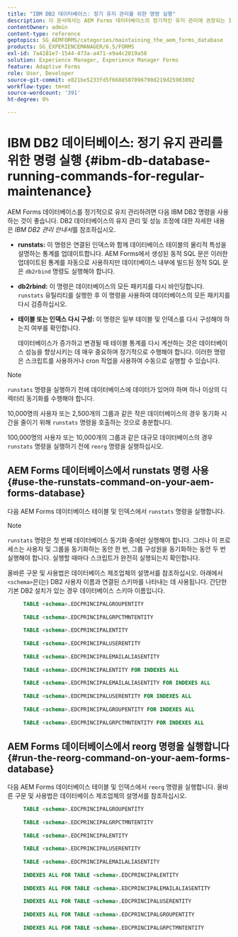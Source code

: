 ```yaml
---
title: "IBM DB2 데이터베이스: 정기 유지 관리를 위한 명령 실행"
description: 이 문서에서는 AEM Forms 데이터베이스의 정기적인 유지 관리에 권장되는 IBM DB2 명령을 나열합니다.
contentOwner: admin
content-type: reference
geptopics: SG_AEMFORMS/categories/maintaining_the_aem_forms_database
products: SG_EXPERIENCEMANAGER/6.5/FORMS
exl-id: 7a4281e7-1544-473a-a471-e9a4c2819a58
solution: Experience Manager, Experience Manager Forms
feature: Adaptive Forms
role: User, Developer
source-git-commit: e821be5233fd5f6688507096790d219d25903892
workflow-type: tm+mt
source-wordcount: '391'
ht-degree: 0%

---
```


# IBM DB2 데이터베이스: 정기 유지 관리를 위한 명령 실행 {#ibm-db-database-running-commands-for-regular-maintenance}

AEM Forms 데이터베이스를 정기적으로 유지 관리하려면 다음 IBM DB2 명령을 사용하는 것이 좋습니다. DB2 데이터베이스의 유지 관리 및 성능 조정에 대한 자세한 내용은 *IBM DB2 관리 안내서*&#x200B;를 참조하십시오.

* **runstats:** 이 명령은 연결된 인덱스와 함께 데이터베이스 테이블의 물리적 특성을 설명하는 통계를 업데이트합니다. AEM Forms에서 생성된 동적 SQL 문은 이러한 업데이트된 통계를 자동으로 사용하지만 데이터베이스 내부에 빌드된 정적 SQL 문은 `db2rbind` 명령도 실행해야 합니다.
* **db2rbind:** 이 명령은 데이터베이스의 모든 패키지를 다시 바인딩합니다. `runstats` 유틸리티를 실행한 후 이 명령을 사용하여 데이터베이스의 모든 패키지를 다시 검증하십시오.
* **테이블 또는 인덱스 다시 구성:** 이 명령은 일부 테이블 및 인덱스를 다시 구성해야 하는지 여부를 확인합니다.

  데이터베이스가 증가하고 변경될 때 테이블 통계를 다시 계산하는 것은 데이터베이스 성능을 향상시키는 데 매우 중요하며 정기적으로 수행해야 합니다. 이러한 명령은 스크립트를 사용하거나 cron 작업을 사용하여 수동으로 실행할 수 있습니다.

>[!NOTE]
>
>`runstats` 명령을 실행하기 전에 데이터베이스에 데이터가 있어야 하며 하나 이상의 디렉터리 동기화를 수행해야 합니다.

10,000명의 사용자 또는 2,500개의 그룹과 같은 작은 데이터베이스의 경우 동기화 시간을 줄이기 위해 `runstats` 명령을 호출하는 것으로 충분합니다.

100,000명의 사용자 또는 10,000개의 그룹과 같은 대규모 데이터베이스의 경우 `runstats` 명령을 실행하기 전에 `reorg` 명령을 실행하십시오.

## AEM Forms 데이터베이스에서 runstats 명령 사용 {#use-the-runstats-command-on-your-aem-forms-database}

다음 AEM Forms 데이터베이스 테이블 및 인덱스에서 `runstats` 명령을 실행합니다.

>[!NOTE]
>
>`runstats` 명령은 첫 번째 데이터베이스 동기화 중에만 실행해야 합니다. 그러나 이 프로세스는 사용자 및 그룹을 동기화하는 동안 한 번, 그룹 구성원을 동기화하는 동안 두 번 실행해야 합니다. 실행할 때마다 스크립트가 완전히 실행되는지 확인합니다.

올바른 구문 및 사용법은 데이터베이스 제조업체의 설명서를 참조하십시오. 아래에서 `<schema>`은(는) DB2 사용자 이름과 연결된 스키마를 나타내는 데 사용됩니다. 간단한 기본 DB2 설치가 있는 경우 데이터베이스 스키마 이름입니다.

```sql
     TABLE <schema>.EDCPRINCIPALGROUPENTITY
 
     TABLE <schema>.EDCPRINCIPALGRPCTMNTENTITY
 
     TABLE <schema>.EDCPRINCIPALENTITY
 
     TABLE <schema>.EDCPRINCIPALUSERENTITY
 
     TABLE <schema>.EDCPRINCIPALEMAILALIASENTITY
 
     TABLE <schema>.EDCPRINCIPALENTITY FOR INDEXES ALL
 
     TABLE <schema>.EDCPRINCIPALEMAILALIASENTITY FOR INDEXES ALL
 
     TABLE <schema>.EDCPRINCIPALUSERENTITY FOR INDEXES ALL
 
     TABLE <schema>.EDCPRINCIPALGROUPENTITY FOR INDEXES ALL
 
     TABLE <schema>.EDCPRINCIPALGRPCTMNTENTITY FOR INDEXES ALL
```

## AEM Forms 데이터베이스에서 reorg 명령을 실행합니다 {#run-the-reorg-command-on-your-aem-forms-database}

다음 AEM Forms 데이터베이스 테이블 및 인덱스에서 `reorg` 명령을 실행합니다. 올바른 구문 및 사용법은 데이터베이스 제조업체의 설명서를 참조하십시오.

```sql
     TABLE <schema>.EDCPRINCIPALGROUPENTITY
 
     TABLE <schema>.EDCPRINCIPALGRPCTMNTENTITY
 
     TABLE <schema>.EDCPRINCIPALENTITY
 
     TABLE <schema>.EDCPRINCIPALUSERENTITY
 
     TABLE <schema>.EDCPRINCIPALEMAILALIASENTITY
 
     INDEXES ALL FOR TABLE <schema>.EDCPRINCIPALENTITY
 
     INDEXES ALL FOR TABLE <schema>.EDCPRINCIPALEMAILALIASENTITY
 
     INDEXES ALL FOR TABLE <schema>.EDCPRINCIPALUSERENTITY
 
     INDEXES ALL FOR TABLE <schema>.EDCPRINCIPALGROUPENTITY
 
     INDEXES ALL FOR TABLE <schema>.EDCPRINCIPALGRPCTMNTENTITY
```
